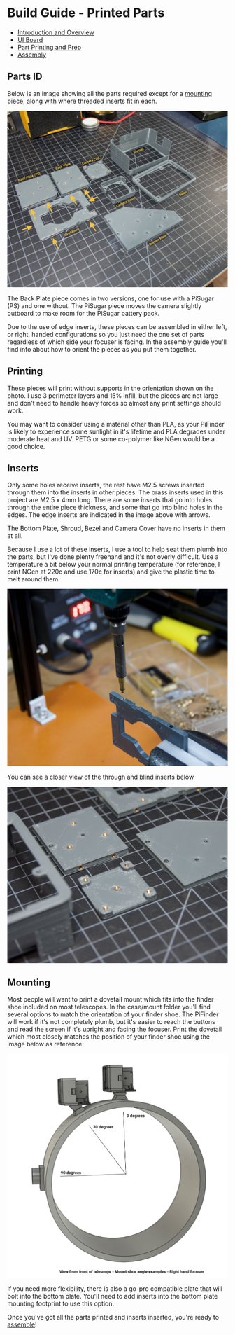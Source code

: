 # Build Guide - Printed Parts

- [Introduction and Overview](build_guide.md)
- [UI Board](build_guide_ui.md)
- [Part Printing and Prep](build_guide_parts.md)
- [Assembly](build_guide_assembly.md)

## Parts ID

Below is an image showing all the parts required except for a [mounting](build_guide_parts.md#mounting) piece, along with where threaded inserts fit in each.  

![Parts List](../images/build_guide/v1.4/build_guide_25.jpg)

The Back Plate piece comes in two versions, one for use with a PiSugar (PS) and one without.  The PiSugar piece moves the camera slightly outboard to make room for the PiSugar battery pack.  

Due to the use of edge inserts, these pieces can be assembled in either left, or right, handed configurations so you just need the one set of parts regardless of which side your focuser is facing.  In the assembly guide you'll find info about how to orient the pieces as you put them together. 

## Printing

These pieces will print without supports in the orientation shown on the photo.  I use 3 perimeter layers and 15% infill, but the pieces are not large and don't need to handle heavy forces so almost any print settings should work.

You may want to consider using a material other than PLA, as your PiFinder is likely to experience some sunlight in it's lifetime and PLA degrades under moderate heat and UV.  PETG or some co-polymer like NGen would be a good choice.

## Inserts

Only some holes receive inserts, the rest have M2.5 screws inserted through them into the inserts in other pieces.  The brass inserts used in this project are M2.5 x 4mm long.  There are some inserts that go into holes through the entire piece thickness, and some that go into blind holes in the edges.  The edge inserts are indicated in the image above with arrows.

The Bottom Plate, Shroud, Bezel and Camera Cover have no inserts in them at all.

Because I use a lot of these inserts, I use a tool to help seat them plumb into the parts,  but I've done plenty freehand and it's not overly difficult.  Use a temperature a bit below your normal printing temperature (for reference, I print NGen at 220c and use 170c for inserts) and give the plastic time to melt around them.  

![Insert Inserting](../images/build_guide/v1.4/build_guide_02.jpg)

You can see a closer view of the through and blind inserts below

![Insert Inserting](../images/build_guide/v1.4/build_guide_03.jpg) 

## Mounting

Most people will want to print a dovetail mount which fits into the finder shoe included on most telescopes.  In the case/mount folder you'll find several options to match the orientation of your finder shoe.  The PiFinder will work if it's not completely plumb, but it's easier to reach the buttons and read the screen if it's upright and facing the focuser.  Print the dovetail which most closely matches the position of your finder shoe using the image below as reference:

![Finder shoe angle](../images/finder_shoe_angle.png)

If you need more flexibility, there is also a go-pro compatible plate that will bolt into the bottom plate.  You'll need to add inserts into the bottom plate mounting footprint to use this option.

Once you've got all the parts printed and inserts inserted, you're ready to [assemble](build_guide_assembly.md)!
